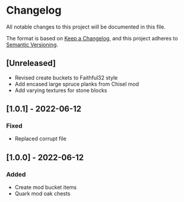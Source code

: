# Changelog

All notable changes to this project will be documented in this file.

The format is based on [Keep a Changelog](//keepachangelog.com/en/1.0.0/),
and this project adheres to [Semantic Versioning](//semver.org/spec/v2.0.0.html).

## [Unreleased]
- Revised create buckets to Faithful32 style
- Add encased large spruce planks from Chisel mod
- Add varying textures for stone blocks

## [1.0.1] - 2022-06-12
### Fixed
- Replaced corrupt file

## [1.0.0] - 2022-06-12
### Added
- Create mod bucket items
- Quark mod oak chests

